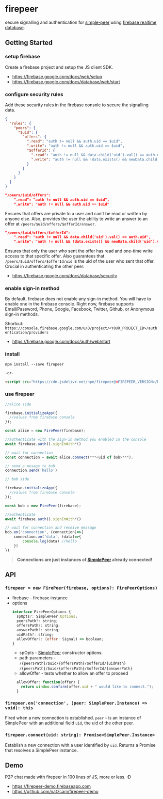 # firepeer

secure signalling and authentication for [simple-peer](https://github.com/feross/simple-peer) using [firebase realtime database](https://firebase.google.com/docs/database/).

## Getting Started

### setup firebase

Create a firebase project and setup the JS client SDK.
* https://firebase.google.com/docs/web/setup
* https://firebase.google.com/docs/database/web/start

### configure security rules

Add these security rules in the firebase console to secure the signalling data.

```json
{
  "rules": {
    "peers": {
      "$uid": {
        "offers": {
          ".read": "auth != null && auth.uid == $uid",
          ".write": "auth != null && auth.uid == $uid",
          "$offerId": {
            ".read": "auth != null && data.child('uid').val() == auth.uid",
            ".write": "auth != null && !data.exists() && newData.child('uid').val() == auth.uid",
          }
        }
      }
    }
  }
}
```
```json
"/peers/$uid/offers":
    ".read": "auth != null && auth.uid == $uid",
    ".write": "auth != null && auth.uid == $uid"      
```
Ensures that offers are private to a user and can't be read or written by anyone else. Also, provides the user the ability to write an answer to an offer at `/peers/$uid/offers/$offerId/answer`.

```json
"/peers/$uid/offers/$offerId":
    ".read": "auth != null && data.child('uid').val() == auth.uid",
    ".write": "auth != null && !data.exists() && newData.child('uid').val() == auth.uid"
```
Ensures that only the user who sent the offer has read and one-time write access to that specific offer. Also guarantees that `/peers/$uid/offers/$offerId/uid` is the uid of the user who sent that offer. Crucial in authenticating the other peer.

* https://firebase.google.com/docs/database/security

### enable sign-in method
By default, firebase does not enable any sign-in method. You will have to enable one in the firebase console. Right now, firebase supports Email/Password, Phone, Google, Facebook, Twitter, Github, or Anonymous sign-in methods.

Shortcut:
`https://console.firebase.google.com/u/0/project/<YOUR_PROJECT_ID>/authentication/providers`


* https://firebase.google.com/docs/auth/web/start

### install
```html
npm install --save firepeer

-or-

<script src="https://cdn.jsdelivr.net/npm/firepeer@<FIREPEER_VERSION>/build/lib/firepeer.min.js"></script>
```

### use firepeer

```javascript
//alice side

firebase.initializeApp({
  //values from firebase console
});

const alice = new FirePeer(firebase);

//authenticate with the sign-in method you enabled in the console
await firebase.auth().signInWith*() 

// wait for connection
const connection = await alice.connect(***<uid of bob>***);

// send a mesage to bob
connection.send('hello')
```

```javascript
// bob side

firebase.initializeApp({
  //values from firebase console
});

const bob = new FirePeer(firebase);

//authenticate
await firebase.auth().signInWith*()

// wait for connection and receive message
bob.on('connection', (connection)=>{
    connection.on('data', (data)=>{
        console.log(data) //hello
    })
})
```

> **Connections are just instances of [SimplePeer](https://github.com/feross/simple-peer#api) already connected!**

## API
### `firepeer = new FirePeer(firebase, options?: FirePeerOptions)`
* firebase - firebase instance
* options
    ```javascript
    interface FirePeerOptions {
      spOpts?: SimplePeer.Options;
      peersPath?: string;
      offersPath?: string;
      answerPath?: string;
      uidPath?: string;
      allowOffer?: (offer: Signal) => boolean;
    }
    ```
    * spOpts - [SimplePeer](https://github.com/feross/simple-peer#api) constructor options.
    * path parameters -
    `/{peersPath}/$uid/{offersPath}/$offerId/{uidPath}`
    `/{peersPath}/$uid/{offersPath}/$offerId/{answerPath}`
    * allowOffer - tests whether to allow an offer to proceed
    ```javascript
      allowOffer: function(offer) {
        return window.confirm(offer.uid + " would like to connect.");
      }
    ```
### `firepeer.on('connection', (peer: SimplePeer.Instance) => void): this`
Fired when a new connection is established.
`peer` - is an instance of SimplePeer with an additional field `uid`, the uid of the other peer.

### `firepeer.connect(uid: string): Promise<SimplePeer.Instance>`
Establish a new connection with a user identified by `uid`.
Returns a Promise that resolves a SimplePeer instance.

## Demo

P2P chat made with firepeer in 100 lines of JS, more or less. :D

* https://firepeer-demo.firebaseapp.com
* https://github.com/natzcam/firepeer-demo

